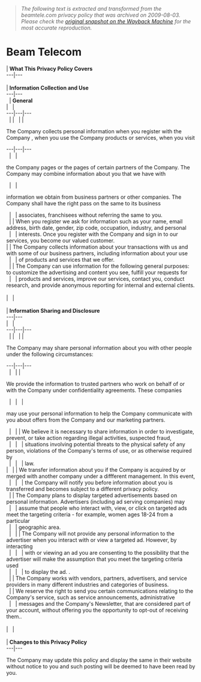 > *The following text is extracted and transformed from the beamtele.com privacy policy that was archived on 2009-08-03. Please check the [original snapshot on the Wayback Machine](https://web.archive.org/web/20090803172916id_/http%3A//www.beamtele.com/privacypolicy.html) for the most accurate reproduction.*

# Beam Telecom

| **What This Privacy Policy Covers**  
---|---  
   
| **Information Collection and Use**  
---|---  
  |  **General**  
|   |   
---|---|---  
  |  |   |  | 

The Company collects personal information when you register with the Company , when you use the Company products or services, when you visit   
  
---|---|---  
  |   | 

the Company pages or the pages of certain partners of the Company. The Company may combine information about you that we have with  
  
  |   | 

information we obtain from business partners or other companies. The Company shall have the right pass on the same to its business   
  
  |   | associates, franchisees without referring the same to you.   
  |  | When you register we ask for information such as your name, email address, birth date, gender, zip code, occupation, industry, and personal   
  |   | interests. Once you register with the Company and sign in to our services, you become our valued customer.   
|  | The Company collects information about your transactions with us and with some of our business partners, including information about your use   
  |   | of products and services that we offer.   
  |  | The Company can use information for the following general purposes: to customize the advertising and content you see, fulfill your requests for   
  |   | products and services, improve our services, contact you, conduct research, and provide anonymous reporting for internal and external clients.   
   
|   |   
   
| **Information Sharing and Disclosure**  
---|---  
|   |   
---|---|---  
  |  |   |  | 

The Company may share personal information about you with other people under the following circumstances:   
  
---|---|---  
  |   |  | 

We provide the information to trusted partners who work on behalf of or with the Company under confidentiality agreements. These companies   
  
  |   |   | 

may use your personal information to help the Company communicate with you about offers from the Company and our marketing partners.   
  
  |   |  | We believe it is necessary to share information in order to investigate, prevent, or take action regarding illegal activities, suspected fraud,  
  |   |   | situations involving potential threats to the physical safety of any person, violations of the Company's terms of use, or as otherwise required by   
  |   |   | law.  
|   |  | We transfer information about you if the Company is acquired by or merged with another company under a diffferent management. In this event,   
  |   |   | the Company will notify you before information about you is transferred and becomes subject to a different privacy policy.   
  |  | The Company plans to display targeted advertisements based on personal information. Advertisers (including ad serving companies) may   
  |   |  assume that people who interact with, view, or click on targeted ads meet the targeting criteria - for example, women ages 18-24 from a particular  
  |   | geographic area.   
  |   |  | The Company will not provide any personal information to the advertiser when you interact with or view a targeted ad. However, by interacting   
  |   |   | with or viewing an ad you are consenting to the possibility that the advertiser will make the assumption that you meet the targeting criteria used   
  |   |   | to display the ad. .   
  |  | The Company works with vendors, partners, advertisers, and service providers in many different industries and categories of business.   
  |  | We reserve the right to send you certain communications relating to the Company's service, such as service announcements, administrative   
  |   | messages and the Company's Newsletter, that are considered part of your account, without offering you the opportunity to opt-out of receiving them..  
   
|   |   
   
| **Changes to this Privacy Policy**  
---|---  
  
The Company may update this policy and display the same in their website without notice to you and such posting will be deemed to have been read by you. 
